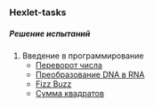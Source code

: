### Hexlet-tasks

##### Решение испытаний

1. Введение в программирование
    - [Переворот числа](introduction/reverse-number.js)
    - [Преобразование DNA в RNA](introduction/dnaToRna.js)
    - [Fizz Buzz](introduction/fizzBuzz.js)
    - [Сумма квадратов](introduction/sumSquareDifference.js)